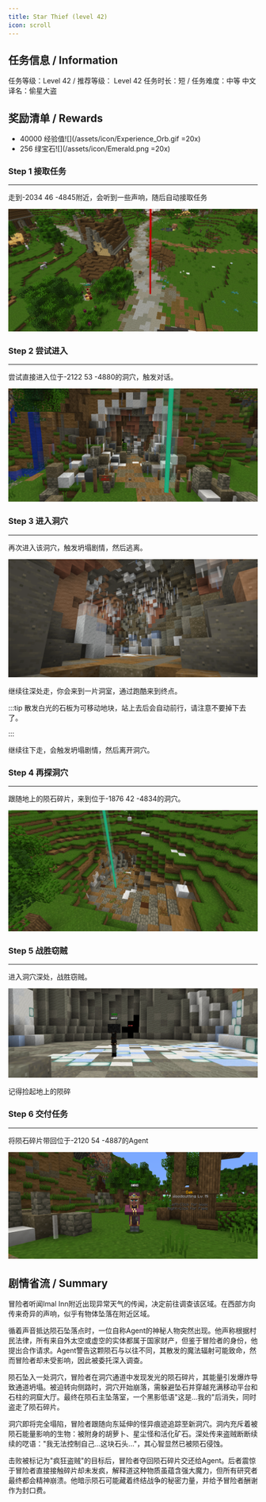 ```yaml
---
title: Star Thief (level 42)
icon: scroll
---
```


## 任务信息 / Information
任务等级：Level 42 / 推荐等级： Level 42
任务时长：短 / 任务难度：中等
中文译名：偷星大盗


## 奖励清单 / Rewards

+ 40000 经验值![](/assets/icon/Experience_Orb.gif =20x)
+ 256 绿宝石![](/assets/icon/Emerald.png =20x)
### Step 1 接取任务
---

走到<CC>-2034 46 -4845</CC>附近，会听到一些声响，随后自动接取任务

![](/assets/img/lv42-1.png)
### Step 2 尝试进入
---

尝试直接进入位于<CC>-2122 53 -4880</CC>的洞穴，触发对话。

![](/assets/img/lv42-2.png)

### Step 3 进入洞穴
---

再次进入该洞穴，触发坍塌剧情，然后逃离。

![](/assets/img/lv42-3.png)

继续往深处走，你会来到一片洞室，通过跑酷来到终点。

:::tip
<tip name="lv42-1">散发白光的石板</tip>为可移动地块，站上去后会自动前行，请注意不要掉下去了。


:::


继续往下走，会触发坍塌剧情，然后离开洞穴。

### Step 4 再探洞穴
--- 

跟随地上的陨石碎片，来到位于<CC>-1876 42 -4834</CC>的洞穴。

![](/assets/img/lv42-5.png)

### Step 5 战胜窃贼
---
进入洞穴深处，战胜窃贼。

![](/assets/img/lv42-6.png)

记得捡起地上的陨<gt text="石" :speed="30" />碎<gt text="片" :speed="30" />

### Step 6 交付任务
--- 
将陨石碎片带回位于<CC>-2120 54 -4887</CC>的<NPC>Agent</NPC>

![](/assets/img/lv42-7.png)






## 剧情省流 / Summary
冒险者听闻Imal Inn附近出现异常天气的传闻，决定前往调查该区域。在西部方向传来奇异的声响，似乎有物体坠落在附近区域。

循着声音抵达陨石坠落点时，一位自称Agent的神秘人物突然出现。他声称根据村民法律，所有来自外太空或虚空的实体都属于国家财产，但鉴于冒险者的身份，他提出合作请求。Agent警告这颗陨石与以往不同，其散发的魔法辐射可能致命，然而冒险者却未受影响，因此被委托深入调查。

陨石坠入一处洞穴，冒险者在洞穴通道中发现发光的陨石碎片，其能量引发爆炸导致通道坍塌。被迫转向侧路时，洞穴开始崩落，需躲避坠石并穿越充满移动平台和石柱的洞窟大厅。最终在陨石主坠落室，一个黑影低语"这是...我的"后消失，同时盗走了陨石碎片。

洞穴即将完全塌陷，冒险者跟随向东延伸的怪异痕迹追踪至新洞穴。洞内充斥着被陨石能量影响的生物：被附身的胡萝卜、星尘怪和活化矿石。深处传来盗贼断断续续的呓语："我无法控制自己...这块石头..."，其心智显然已被陨石侵蚀。

击败被标记为"疯狂盗贼"的目标后，冒险者夺回陨石碎片交还给Agent。后者震惊于冒险者直接接触碎片却未发疯，解释道这种物质虽蕴含强大魔力，但所有研究者最终都会精神崩溃。他暗示陨石可能藏着终结战争的秘密力量，并给予冒险者酬谢作为封口费。